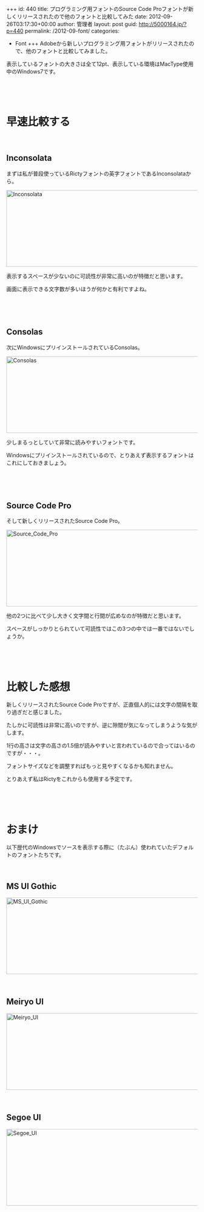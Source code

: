 +++
id: 440
title: プログラミング用フォントのSource Code Proフォントが新しくリリースされたので他のフォントと比較してみた
date: 2012-09-26T03:17:30+00:00
author: 管理者
layout: post
guid: http://5000164.jp/?p=440
permalink: /2012-09-font/
categories:
  - Font
+++
Adobeから新しいプログラミング用フォントがリリースされたので、他のフォントと比較してみました。 

表示しているフォントの大きさは全て12pt、表示している環境はMacType使用中のWindows7です。 

&nbsp; 

&nbsp; 

# 早速比較する

&nbsp; 

## Inconsolata

まずは私が普段使っているRictyフォントの英字フォントであるInconsolataから。 

[<img style="background-image: none; border-bottom: 0px; border-left: 0px; padding-left: 0px; padding-right: 0px; display: inline; border-top: 0px; border-right: 0px; padding-top: 0px" title="Inconsolata" border="0" alt="Inconsolata" src="http://5000164.jp/wp-content/uploads/2012/09/Inconsolata_thumb.png" width="640" height="202" />](http://5000164.jp/wp-content/uploads/2012/09/Inconsolata.png) 

表示するスペースが少ないのに可読性が非常に高いのが特徴だと思います。 

画面に表示できる文字数が多いほうが何かと有利ですよね。 

&nbsp; 

&nbsp; 

## Consolas

次にWindowsにプリインストールされているConsolas。 

[<img style="background-image: none; border-bottom: 0px; border-left: 0px; padding-left: 0px; padding-right: 0px; display: inline; border-top: 0px; border-right: 0px; padding-top: 0px" title="Consolas" border="0" alt="Consolas" src="http://5000164.jp/wp-content/uploads/2012/09/Consolas_thumb.png" width="640" height="202" />](http://5000164.jp/wp-content/uploads/2012/09/Consolas.png) 

少しまるっとしていて非常に読みやすいフォントです。 

Windowsにプリインストールされているので、とりあえず表示するフォントはこれにしておきましょう。 

&nbsp; 

&nbsp; 

## Source Code Pro

そして新しくリリースされたSource Code Pro。 

[<img style="background-image: none; border-bottom: 0px; border-left: 0px; padding-left: 0px; padding-right: 0px; display: inline; border-top: 0px; border-right: 0px; padding-top: 0px" title="Source_Code_Pro" border="0" alt="Source_Code_Pro" src="http://5000164.jp/wp-content/uploads/2012/09/Source_Code_Pro_thumb.png" width="640" height="202" />](http://5000164.jp/wp-content/uploads/2012/09/Source_Code_Pro.png) 

他の2つに比べて少し大きく文字間と行間が広めなのが特徴だと思います。 

スペースがしっかりとられていて可読性ではこの3つの中では一番ではないでしょうか。 

&nbsp; 

&nbsp; 

# 比較した感想

新しくリリースされたSource Code Proですが、正直個人的には文字の間隔を取り過ぎだと感じました。 

たしかに可読性は非常に高いのですが、逆に隙間が気になってしまうような気がします。 

1行の高さは文字の高さの1.5倍が読みやすいと言われているので合ってはいるのですが・・・。 

フォントサイズなどを調整すればもっと見やすくなるかも知れません。 

とりあえず私はRictyをこれからも使用する予定です。 

&nbsp; 

&nbsp; 

# おまけ

以下歴代のWindowsでソースを表示する際に（たぶん）使われていたデフォルトのフォントたちです。 

&nbsp; 

## MS UI Gothic

[<img style="background-image: none; border-bottom: 0px; border-left: 0px; padding-left: 0px; padding-right: 0px; display: inline; border-top: 0px; border-right: 0px; padding-top: 0px" title="MS_UI_Gothic" border="0" alt="MS_UI_Gothic" src="http://5000164.jp/wp-content/uploads/2012/09/MS_UI_Gothic_thumb.png" width="640" height="202" />](http://5000164.jp/wp-content/uploads/2012/09/MS_UI_Gothic.png) 

&nbsp; 

## Meiryo UI

[<img style="background-image: none; border-bottom: 0px; border-left: 0px; padding-left: 0px; padding-right: 0px; display: inline; border-top: 0px; border-right: 0px; padding-top: 0px" title="Meiryo_UI" border="0" alt="Meiryo_UI" src="http://5000164.jp/wp-content/uploads/2012/09/Meiryo_UI_thumb.png" width="640" height="202" />](http://5000164.jp/wp-content/uploads/2012/09/Meiryo_UI.png) 

&nbsp; 

## Segoe UI

[<img style="background-image: none; border-bottom: 0px; border-left: 0px; padding-left: 0px; padding-right: 0px; display: inline; border-top: 0px; border-right: 0px; padding-top: 0px" title="Segoe_UI" border="0" alt="Segoe_UI" src="http://5000164.jp/wp-content/uploads/2012/09/Segoe_UI_thumb.png" width="640" height="202" />](http://5000164.jp/wp-content/uploads/2012/09/Segoe_UI.png)